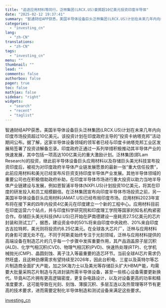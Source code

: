 ```yaml
---
title: "追逐应用材料等同行，泛林集团(LRCX.US)豪掷超10亿美元投资印度半导体"
date: "2025-02-12 19:37:41"
summary: "智通财经APP获悉，美国半导体设备巨头泛林集团(LRCX.US)计划在未来几年内向印度市场投资超过..."
categories:
  - "investing_cn"
lang:
  - "zh-CN"
translations:
  - "zh-CN"
tags:
  - "investing_cn"
menu: ""
thumbnail: ""
lead: ""
comments: false
authorbox: false
pager: true
toc: false
mathjax: false
sidebar: "right"
widgets:
  - "search"
  - "recent"
  - "taglist"
---
```


智通财经APP获悉，美国半导体设备巨头泛林集团(LRCX.US)计划在未来几年内向印度市场投资超过10亿美元。该投资计划在印度政府主导的“投资卡纳塔克邦”活动期间公布。据了解，这家半导体设备领域的领军者已经与印度卡纳塔克邦工业区发展局签署了投资谅解备忘录。印度政府正通过一系列举措积极推动其半导体产业的快速发展，其中包括一项高达100亿美元的重大激励计划。泛林集团(即Lam   
Research)的投资，继此前半导体设备巨头应用材料以及存储巨头美光科技宣布投资印度后，被视为对印度政府半导体产业链发展愿景的最新一张“重大信任投票”，此前应用材料和美光已经宣布斥巨资支持印度半导体产业发展。其他半导体领域的重要公司也在积极借助政府补助，在印度半导体市场进行重大投资以助力当地半导体产业链建设与发展，例如恩智浦半导体(NXPI.US)计划投资10亿美元，将其在印度的研发投入和员工规模翻倍。在泛林集团宣布向印度半导体市场投资之前，另一美国半导体设备巨头应用材料(AMAT.US)已经布局印度市场。应用材料2023年宣布将在接下来的四年内投资4亿美元在印度建立一个新的工程中心。应用材料目前在印度运营六个站点，并与印度科学研究院和印度理工学院等国家的知名机构紧密合作。存储巨头美光科技(MU.US)已开始在萨南德建设一座耗资27.5亿美元的芯片封装和测试工厂，据悉，建设资金中的50%将来自印度中央政府、20%来自印度古吉拉特邦，美光则将投资约8.25亿美元。在全球各大芯片厂，泛林与应用材料的身影可谓无处不在。不同于阿斯麦始终专注于光刻领域，泛林与应用材料提供的高端设备在制造芯片的几乎每一个步骤中发挥重要作用，其产品涵盖原子层沉积(ALD)、化学气相沉积(CVD)、物理气相沉积(PVD)、快速热处理(RTP)、化学机械抛光(CMP)、晶圆刻蚀、离子注入等最重要的造芯环节。当前全球AI芯片需求仍然旺盛，且这种劲爆需求有望持续至2026年，因此台积电、三星以及英特尔等芯片制造商全面扩大产能，加之SK海力士以及美光等存储巨头扩大HBM产能，均需要大批量采购芯片制造与先进封装所需半导体设备，甚至一些核心设备需要更新换代。毕竟AI芯片拥有更高逻辑密度，更复杂电路设计，以及对设备更高的功率和精准度要求，这可能导致在光刻、刻蚀、薄膜沉积、多层互连以及热管理等环节有更高的技术要求，进而需要定制化半导体制造和测试设备来满足这些要求。

[investing_cn](https://cn.investing.com/news/stock-market-news/article-2667950)
